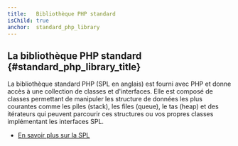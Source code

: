 ```yaml
---
title:   Bibliothèque PHP standard
isChild: true
anchor:  standard_php_library
---
```


## La bibliothèque PHP standard {#standard_php_library_title}

La bibliothèque standard PHP (SPL en anglais) est fourni avec PHP et donne accès à une collection de classes et 
d'interfaces. Elle est composé de classes permettant de manipuler les structure de données les plus courantes comme les 
piles (stack), les files (queue), le tas (heap) et des itérateurs qui peuvent parcourir ces structures ou vos propres 
classes implémentant les interfaces SPL.

* [En savoir plus sur la SPL][spl]

[spl]: http://php.net/manual/fr/book.spl.php 

